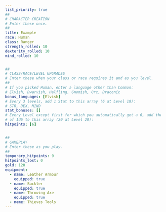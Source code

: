 ```yaml
---
list_priority: true
##
# CHARACTER CREATION
# Enter these once.
##
title: Example
race: Human
class: Ranger
strength_rolled: 10
dexterity_rolled: 10
mind_rolled: 10


##
# CLASS/RACE/LEVEL UPGRADES
# Enter these when your class or race requires it and as you level.
##
# If you picked Human, enter a language other than Common:
# Elvish, Dwarvish, Halfling, Gnomish, Orc, Draconic
bonus_languages: [Elvish]
# Every 3 levels, add 1 Stat to this array (6 at Level 18):
# STR, DEX, MIND
stat_bonuses: []
# Every Level except first for which you automatically get a 6, add the result
# of 1d6 to this array (20 at Level 20):
hitpoints: [6]


##
# GAMEPLAY
# Enter these as you play.
##
temporary_hitpoints: 0
hitpoints_lost: 0
gold: 120
equipment:
  - name: Leather Armour
    equipped: true
  - name: Buckler
    equipped: true
  - name: Throwing Axe
    equipped: true
  - name: Thieves Tools
---
```

